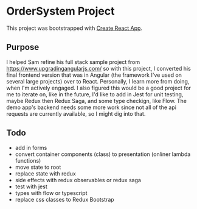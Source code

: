 # OrderSystem Project

This project was bootstrapped with [Create React App](https://github.com/facebookincubator/create-react-app).

## Purpose

I helped Sam refine his full stack sample project from https://www.upgradingangularjs.com/ so with this project, I converted his final frontend version that was in Angular (the framework I've used on several large projects) over to React. Personally, I learn more from doing, when I'm actively engaged. I also figured this would be a good project for me to iterate on, like in the future, I'd like to add in Jest for unit testing, maybe Redux then Redux Saga, and some type checkign, like Flow. The demo app's backend needs some more work since not all of the api requests are currently available, so I might dig into that.

## Todo

* add in forms
* convert container components (class) to presentation (onliner lambda functions)
* move state to root
* replace state with redux
* side effects with redux observables or redux saga
* test with jest
* types with flow or typescript
* replace css classes to Redux Bootstrap
